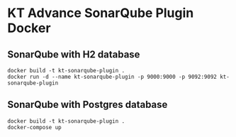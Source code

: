 # KT Advance SonarQube Plugin Docker

## SonarQube with H2 database
```
docker build -t kt-sonarqube-plugin .
docker run -d --name kt-sonarqube-plugin -p 9000:9000 -p 9092:9092 kt-sonarqube-plugin
```

## SonarQube with Postgres database
```
docker build -t kt-sonarqube-plugin .
docker-compose up
```
